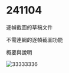 # 241104
逐幀截圖的草稿文件

不需連網的逐幀截圖功能

概要與說明

![33333336](https://github.com/user-attachments/assets/ae2911f9-ff8d-47c9-96e5-45496eae3f7a)
